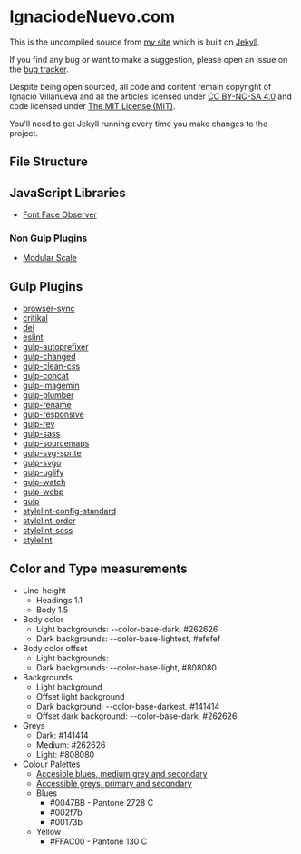# IgnaciodeNuevo.com

This is the uncompiled source from [my site](http://ignaciodenuevo.com) which is built on [Jekyll](http://jekyllrb.com).

If you find any bug or want to make a suggestion, please open an issue on the [bug tracker](https://github.com/IgnaciodeNuevo/ignaciodenuevo.github.com/issues).

Despite being open sourced, all code and content remain copyright of Ignacio Villanueva and all the articles licensed under [CC BY-NC-SA 4.0](http://creativecommons.org/licenses/by-nc-sa/4.0/) and code licensed under [The MIT License (MIT)](/license/index.md).

You'll need to get Jekyll running every time you make changes to the project.

## File Structure

## JavaScript Libraries

-   [Font Face Observer](https://fontfaceobserver.com/)

### Non Gulp Plugins

-   [Modular Scale](https://github.com/modularscale/modularscale-sass)

## Gulp Plugins

-   [browser-sync](https://github.com/BrowserSync/browser-sync)
-   [critikal](https://github.com/addyosmani/critical)
-   [del](https://github.com/sindresorhus/del)
-   [eslint](https://github.com/eslint/eslint)
-   [gulp-autoprefixer](https://github.com/gulp-community/gulp-cached)
-   [gulp-changed](https://github.com/sindresorhus/gulp-changed)
-   [gulp-clean-css](https://github.com/scniro/gulp-clean-css)
-   [gulp-concat](https://github.com/gulp-community/gulp-concat)
-   [gulp-imagemin](https://github.com/sindresorhus/gulp-imagemin)
-   [gulp-plumber](https://github.com/floatdrop/gulp-plumber)
-   [gulp-rename](https://github.com/hparra/gulp-rename)
-   [gulp-responsive](https://github.com/mahnunchik/gulp-responsive)
-   [gulp-rev](https://github.com/sindresorhus/gulp-rev)
-   [gulp-sass](https://github.com/dlmanning/gulp-sass)
-   [gulp-sourcemaps](https://github.com/gulp-sourcemaps/gulp-sourcemaps)
-   [gulp-svg-sprite](https://github.com/jkphl/gulp-svg-sprite)
-   [gulp-svgo](https://github.com/ben-eb/gulp-svgmin)
-   [gulp-uglify](https://github.com/terinjokes/gulp-uglify)
-   [gulp-watch](https://github.com/floatdrop/gulp-watch)
-   [gulp-webp](https://github.com/sindresorhus/gulp-webp)
-   [gulp](https://github.com/gulpjs/gulp)
-   [stylelint-config-standard](https://github.com/stylelint/stylelint-config-standard)
-   [stylelint-order](https://github.com/hudochenkov/stylelint-order)
-   [stylelint-scss](https://github.com/kristerkari/stylelint-scss)
-   [stylelint](https://github.com/stylelint/stylelint)

## Color and Type measurements

-   Line-height
    -   Headings 1.1
    -   Body 1.5
-   Body color
    -   Light backgrounds: --color-base-dark, #262626
    -   Dark backgrounds: --color-base-lightest, #efefef
-   Body color offset
    -   Light backgrounds:
    -   Dark backgrounds: --color-base-light, #808080
-   Backgrounds
    -   Light background
    -   Offset light background
    -   Dark background: --color-base-darkest, #141414
    -   Offset dark background: --color-base-dark, #262626
-   Greys
    -   Dark: #141414
    -   Medium: #262626
    -   Light: #808080
-   Colour Palettes
    -   [Accesible blues, medium grey and secondary](https://toolness.github.io/accessible-color-matrix/?n=white&n=medium&n=primary&n=primary-darker&n=primary-darkest&n=accent&v=FFFFFF&v=262626&v=0047BB&v=002F7B&v=00173B&v=FFD300)
    -   [Accessible greys, primary and secondary](https://toolness.github.io/accessible-color-matrix/?n=white&n=primary&n=secondary&n=dark&n=medium&n=light&v=FFFFFF&v=0047BB&v=FFD300&v=141414&v=262626&v=808080)
    -   Blues
        -   #0047BB - Pantone 2728 C
        -   #002f7b
        -   #00173b
    -   Yellow
        -   #FFAC00 - Pantone 130 C
